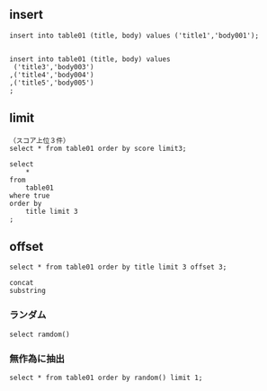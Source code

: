 ## insert
```
insert into table01 (title, body) values ('title1','body001');


insert into table01 (title, body) values 
 ('title3','body003')
,('title4','body004')
,('title5','body005')
;
```

## limit
```
（スコア上位３件）
select * from table01 order by score limit3;
```

```
select 
    * 
from 
    table01 
where true 
order by 
    title limit 3
;
```

## offset
```
select * from table01 order by title limit 3 offset 3;
```

```
concat
substring
```
### ランダム
```
select ramdom()
```

### 無作為に抽出
```
select * from table01 order by random() limit 1;
```

